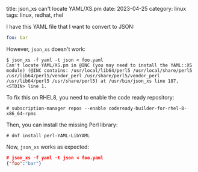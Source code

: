 title: json_xs can't locate YAML/XS.pm
date: 2023-04-25
category: linux
tags: linux, redhat, rhel

I have this YAML file that I want to convert to JSON:
```yaml
foo: bar
```

However, `json_xs` doesn't work:

```text
$ json_xs -f yaml -t json < foo.yaml
Can't locate YAML/XS.pm in @INC (you may need to install the YAML::XS module) (@INC contains: /usr/local/lib64/perl5 /usr/local/share/perl5 /usr/lib64/perl5/vendor_perl /usr/share/perl5/vendor_perl /usr/lib64/perl5 /usr/share/perl5) at /usr/bin/json_xs line 187, <STDIN> line 1.
```

To fix this on RHEL8, you need to enable the code ready repository:
```text
# subscription-manager repos --enable codeready-builder-for-rhel-8-x86_64-rpms
```

Then, you can install the missing Perl library:
```text
# dnf install perl-YAML-LibYAML
```

Now, `json_xs` works as expected:
```json
# json_xs -f yaml -t json < foo.yaml 
{"foo":"bar"}
```
